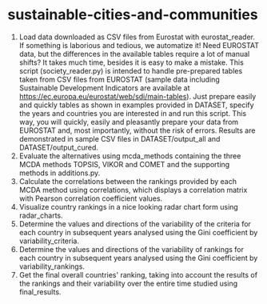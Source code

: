 # sustainable-cities-and-communities
1. Load data downloaded as CSV files from Eurostat with eurostat_reader.
If something is laborious and tedious, we automatize it! Need EUROSTAT data, but the differences in the available tables require a lot of manual shifts? It takes much time, besides it is easy to make a mistake. This script (society_reader.py) is intended to handle pre-prepared tables taken from CSV files from EUROSTAT (sample data including Sustainable Development Indicators are available at https://ec.europa.eu/eurostat/web/sdi/main-tables). Just prepare easily and quickly tables as shown in examples provided in DATASET, specify the years and countries you are interested in and run this script. This way, you will quickly, easily and pleasantly prepare your data from EUROSTAT and, most importantly, without the risk of errors. Results are demonstrated in sample CSV files in DATASET/output_all and DATASET/output_cured.
2. Evaluate the alternatives using mcda_methods containing the three MCDA methods TOPSIS, VIKOR and COMET and the supporting methods in additions.py.
3. Calculate the correlations between the rankings provided by each MCDA method using correlations, which displays a correlation matrix with Pearson correlation coefficient values.
4. Visualize country rankings in a nice looking radar chart form using radar_charts.
5. Determine the values and directions of the variability of the criteria for each country in subsequent years analysed using the Gini coefficient by variability_criteria.
6. Determine the values and directions of the variability of rankings for each country in subsequent years analysed using the Gini coefficient by variability_rankings.
7. Get the final overall countries' ranking, taking into account the results of the rankings and their variability over the entire time studied using final_results.
